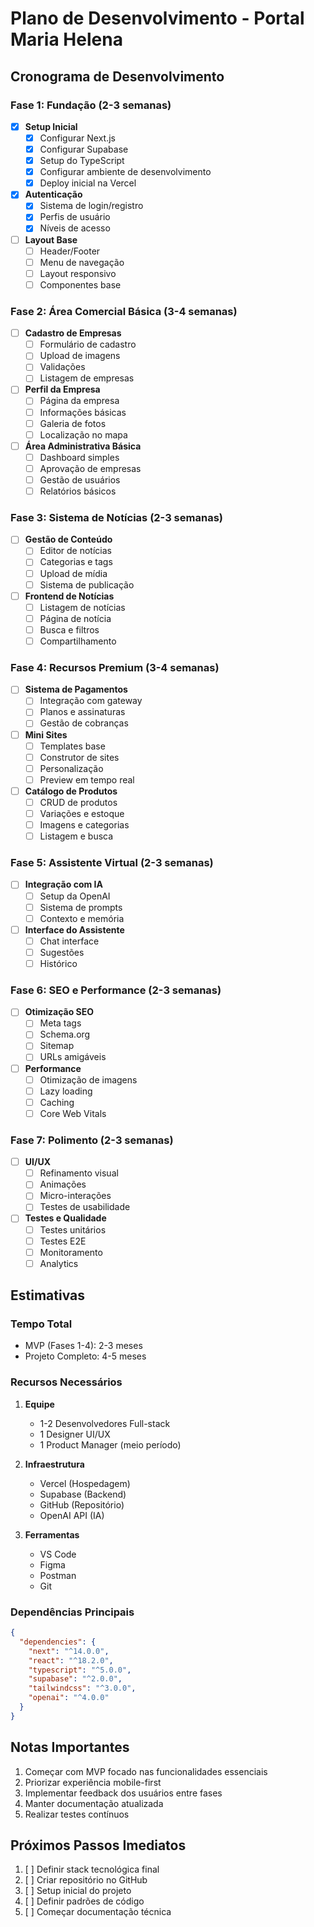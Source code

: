 # Plano de Desenvolvimento - Portal Maria Helena

## Cronograma de Desenvolvimento

### Fase 1: Fundação (2-3 semanas)
- [x] **Setup Inicial**
  - [x] Configurar Next.js
  - [x] Configurar Supabase
  - [x] Setup do TypeScript
  - [x] Configurar ambiente de desenvolvimento
  - [x] Deploy inicial na Vercel

- [x] **Autenticação**
  - [x] Sistema de login/registro
  - [x] Perfis de usuário
  - [x] Níveis de acesso

- [  ] **Layout Base**
  - [  ] Header/Footer
  - [  ] Menu de navegação
  - [  ] Layout responsivo
  - [  ] Componentes base

### Fase 2: Área Comercial Básica (3-4 semanas)
- [  ] **Cadastro de Empresas**
  - [  ] Formulário de cadastro
  - [  ] Upload de imagens
  - [  ] Validações
  - [  ] Listagem de empresas

- [  ] **Perfil da Empresa**
  - [  ] Página da empresa
  - [  ] Informações básicas
  - [  ] Galeria de fotos
  - [  ] Localização no mapa

- [  ] **Área Administrativa Básica**
  - [  ] Dashboard simples
  - [  ] Aprovação de empresas
  - [  ] Gestão de usuários
  - [  ] Relatórios básicos

### Fase 3: Sistema de Notícias (2-3 semanas)
- [  ] **Gestão de Conteúdo**
  - [  ] Editor de notícias
  - [  ] Categorias e tags
  - [  ] Upload de mídia
  - [  ] Sistema de publicação

- [  ] **Frontend de Notícias**
  - [  ] Listagem de notícias
  - [  ] Página de notícia
  - [  ] Busca e filtros
  - [  ] Compartilhamento

### Fase 4: Recursos Premium (3-4 semanas)
- [  ] **Sistema de Pagamentos**
  - [  ] Integração com gateway
  - [  ] Planos e assinaturas
  - [  ] Gestão de cobranças

- [  ] **Mini Sites**
  - [  ] Templates base
  - [  ] Construtor de sites
  - [  ] Personalização
  - [  ] Preview em tempo real

- [  ] **Catálogo de Produtos**
  - [  ] CRUD de produtos
  - [  ] Variações e estoque
  - [  ] Imagens e categorias
  - [  ] Listagem e busca

### Fase 5: Assistente Virtual (2-3 semanas)
- [  ] **Integração com IA**
  - [  ] Setup da OpenAI
  - [  ] Sistema de prompts
  - [  ] Contexto e memória

- [  ] **Interface do Assistente**
  - [  ] Chat interface
  - [  ] Sugestões
  - [  ] Histórico

### Fase 6: SEO e Performance (2-3 semanas)
- [  ] **Otimização SEO**
  - [  ] Meta tags
  - [  ] Schema.org
  - [  ] Sitemap
  - [  ] URLs amigáveis

- [  ] **Performance**
  - [  ] Otimização de imagens
  - [  ] Lazy loading
  - [  ] Caching
  - [  ] Core Web Vitals

### Fase 7: Polimento (2-3 semanas)
- [  ] **UI/UX**
  - [  ] Refinamento visual
  - [  ] Animações
  - [  ] Micro-interações
  - [  ] Testes de usabilidade

- [  ] **Testes e Qualidade**
  - [  ] Testes unitários
  - [  ] Testes E2E
  - [  ] Monitoramento
  - [  ] Analytics

## Estimativas

### Tempo Total
- MVP (Fases 1-4): 2-3 meses
- Projeto Completo: 4-5 meses

### Recursos Necessários
1. **Equipe**
   - 1-2 Desenvolvedores Full-stack
   - 1 Designer UI/UX
   - 1 Product Manager (meio período)

2. **Infraestrutura**
   - Vercel (Hospedagem)
   - Supabase (Backend)
   - GitHub (Repositório)
   - OpenAI API (IA)

3. **Ferramentas**
   - VS Code
   - Figma
   - Postman
   - Git

### Dependências Principais
```json
{
  "dependencies": {
    "next": "^14.0.0",
    "react": "^18.2.0",
    "typescript": "^5.0.0",
    "supabase": "^2.0.0",
    "tailwindcss": "^3.0.0",
    "openai": "^4.0.0"
  }
}
```

## Notas Importantes
1. Começar com MVP focado nas funcionalidades essenciais
2. Priorizar experiência mobile-first
3. Implementar feedback dos usuários entre fases
4. Manter documentação atualizada
5. Realizar testes contínuos

## Próximos Passos Imediatos
1. [ ] Definir stack tecnológica final
2. [ ] Criar repositório no GitHub
3. [ ] Setup inicial do projeto
4. [ ] Definir padrões de código
5. [ ] Começar documentação técnica
